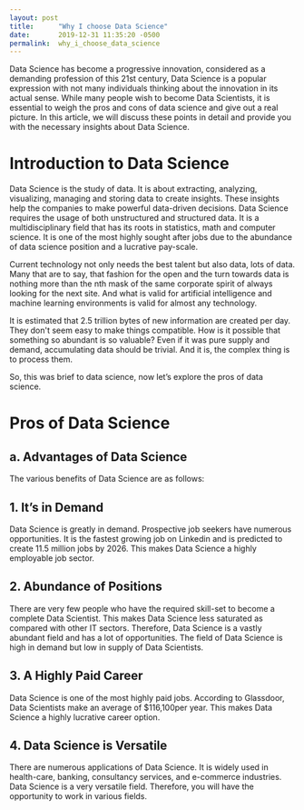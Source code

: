 ```yaml
---
layout: post
title:      "Why I choose Data Science"
date:       2019-12-31 11:35:20 -0500
permalink:  why_i_choose_data_science
---
```



Data Science has become a progressive innovation, considered as a demanding profession of this 21st century, Data Science is a popular expression with not many individuals thinking about the innovation in its actual sense. While many people wish to become Data Scientists, it is essential to weigh the pros and cons of data science and give out a real picture. In this article, we will discuss these points in detail and provide you with the necessary insights about Data Science.

# Introduction to Data Science
Data Science is the study of data. It is about extracting, analyzing, visualizing, managing and storing data to create insights. These insights help the companies to make powerful data-driven decisions. Data Science requires the usage of both unstructured and structured data. It is a multidisciplinary field that has its roots in statistics, math and computer science. It is one of the most highly sought after jobs due to the abundance of data science position and a lucrative pay-scale. 

Current technology not only needs the best talent but also data, lots of data. Many that are to say, that fashion for the open and the turn towards data is nothing more than the nth mask of the same corporate spirit of always looking for the next site. And what is valid for artificial intelligence and machine learning environments is valid for almost any technology.

It is estimated that 2.5 trillion bytes of new information are created per day. They don't seem easy to make things compatible. How is it possible that something so abundant is so valuable? Even if it was pure supply and demand, accumulating data should be trivial. And it is, the complex thing is to process them.

So, this was brief to data science, now let’s explore the pros of data science.

# Pros of Data Science
## a. Advantages of Data Science
 
 The various benefits of Data Science are as follows:
 
  ## 1. It’s in Demand
Data Science is greatly in demand. Prospective job seekers have numerous opportunities. It is the fastest growing job on Linkedin and is predicted to create 11.5 million jobs by 2026. This makes Data Science a highly employable job sector.

 
 ## 2. Abundance of Positions
There are very few people who have the required skill-set to become a complete Data Scientist. This makes Data Science less saturated as compared with other IT sectors. Therefore, Data Science is a vastly abundant field and has a lot of opportunities. The field of Data Science is high in demand but low in supply of Data Scientists.
 
 ## 3. A Highly Paid Career
Data Science is one of the most highly paid jobs. According to Glassdoor, Data Scientists make an average of $116,100per year. This makes Data Science a highly lucrative career option.

## 4. Data Science is Versatile
There are numerous applications of Data Science. It is widely used in health-care, banking, consultancy services, and e-commerce industries. Data Science is a very versatile field. Therefore, you will have the opportunity to work in various fields.


 

